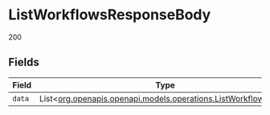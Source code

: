 # ListWorkflowsResponseBody

200


## Fields

| Field                                                                                                          | Type                                                                                                           | Required                                                                                                       | Description                                                                                                    |
| -------------------------------------------------------------------------------------------------------------- | -------------------------------------------------------------------------------------------------------------- | -------------------------------------------------------------------------------------------------------------- | -------------------------------------------------------------------------------------------------------------- |
| `data`                                                                                                         | List<[org.openapis.openapi.models.operations.ListWorkflowsData](../../models/operations/ListWorkflowsData.md)> | :heavy_minus_sign:                                                                                             | N/A                                                                                                            |